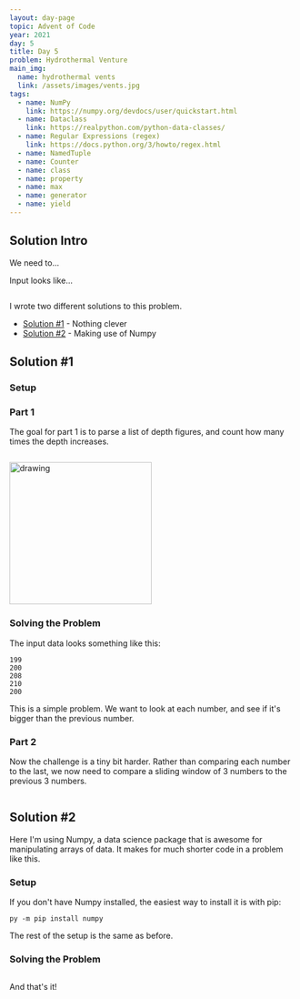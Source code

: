 ```yaml
---
layout: day-page
topic: Advent of Code
year: 2021
day: 5
title: Day 5
problem: Hydrothermal Venture
main_img:
  name: hydrothermal vents
  link: /assets/images/vents.jpg
tags: 
  - name: NumPy
    link: https://numpy.org/devdocs/user/quickstart.html
  - name: Dataclass
    link: https://realpython.com/python-data-classes/
  - name: Regular Expressions (regex)
    link: https://docs.python.org/3/howto/regex.html
  - name: NamedTuple
  - name: Counter
  - name: class
  - name: property
  - name: max
  - name: generator
  - name: yield
---
```


## Solution Intro

We need to...

Input looks like...

```
```

I wrote two different solutions to this problem.

- [Solution #1](#solution-1) - Nothing clever
- [Solution #2](#solution-2) - Making use of Numpy

## Solution #1

### Setup

### Part 1

The goal for part 1 is to parse a list of depth figures, and count how many times the depth increases.

```python
```

<img src="{{ site.url }}{{ site.baseurl }}/assets/images/input_folder_location.png" alt="drawing" style="width:250px;"/>


### Solving the Problem

The input data looks something like this:

```
199
200
208
210
200
```

This is a simple problem.  We want to look at each number, and see if it's bigger than the previous number.

### Part 2

Now the challenge is a tiny bit harder.  Rather than comparing each number to the last,
we now need to compare a sliding window of 3 numbers to the previous 3 numbers.

```python
```

## Solution #2

Here I'm using Numpy, a data science package that is awesome for manipulating arrays of data.
It makes for much shorter code in a problem like this.

### Setup

If you don't have Numpy installed, the easiest way to install it is with pip:

```
py -m pip install numpy
```
The rest of the setup is the same as before.

### Solving the Problem

```python
```

And that's it!

